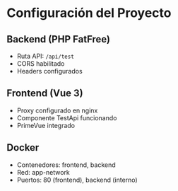 # Configuración del Proyecto

## Backend (PHP FatFree)
- Ruta API: `/api/test`
- CORS habilitado
- Headers configurados

## Frontend (Vue 3)
- Proxy configurado en nginx
- Componente TestApi funcionando
- PrimeVue integrado

## Docker
- Contenedores: frontend, backend
- Red: app-network
- Puertos: 80 (frontend), backend (interno) 